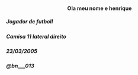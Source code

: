 
<h4 p align="center">Ola meu nome e henrique
<h5> Jogador de futboll
<h5>Camisa 11 lateral direito
<h5>23/03/2005 
<h5>@bn___013
